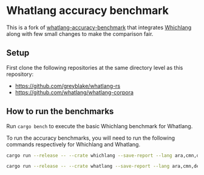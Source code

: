 # Whatlang accuracy benchmark

This is a fork of [whatlang-accuracy-benchmark](https://github.com/whatlang/whatlang-accuracy-benchmark) that integrates [Whichlang](https://github.com/quickwit-oss/whichlang) along with few small changes to make the comparison fair. 

## Setup 

First clone the following repositories at the same directory level as this repository:
- https://github.com/greyblake/whatlang-rs
- https://github.com/whatlang/whatlang-corpora
 

## How to run the benchmarks 

Run `cargo bench` to execute the basic Whichlang benchmark for Whatlang.

To run the accuracy benchmarks, you will need to run the following commands respectively for Whichlang and Whatlang.


```bash
cargo run --release -- --crate whichlang --save-report --lang ara,cmn,deu,eng,fra,hin,ita,jpn,kor,nld,por,rus,spa,swe,tur,vie
```

```bash
cargo run --release -- --crate whatlang --save-report --lang ara,cmn,deu,eng,fra,hin,ita,jpn,kor,nld,por,rus,spa,swe,tur,vie
```
